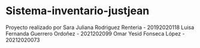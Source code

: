 # Sistema-inventario-justjean
Proyecto realizado por
Sara Juliana Rodriguez Renteria - 20192020118
Luisa Fernanda Guerrero Ordoñez - 2021202099
Omar Yesid Fonseca López - 20212020073
